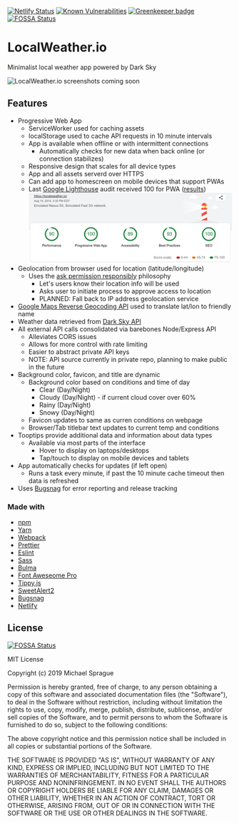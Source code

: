 [![Netlify Status](https://api.netlify.com/api/v1/badges/91ecd22f-e283-48e1-ab1a-925a57b8dc42/deploy-status)](https://app.netlify.com/sites/localweather-io/deploys) [![Known Vulnerabilities](https://snyk.io/test/github/mikesprague/localweather-io/badge.svg?targetFile=package.json)](https://snyk.io/test/github/mikesprague/localweather-io?targetFile=package.json) [![Greenkeeper badge](https://badges.greenkeeper.io/mikesprague/localweather-io.svg)](https://greenkeeper.io/) [![FOSSA Status](https://app.fossa.io/api/projects/git%2Bgithub.com%2Fmikesprague%2Flocalweather-io.svg?type=shield)](https://app.fossa.io/projects/git%2Bgithub.com%2Fmikesprague%2Flocalweather-io?ref=badge_shield)

# LocalWeather.io

Minimalist local weather app powered by Dark Sky

![LocalWeather.io screenshots coming soon](link_to_screenshot_here)

## Features

- Progressive Web App
  - ServiceWorker used for caching assets
  - localStorage used to cache API requests in 10 minute intervals
  - App is available when offline or with intermittent connections
    - Automatically checks for new data when back online (or connection stabilizes)
  - Responsive design that scales for all device types
  - App and all assets serverd over HTTPS
  - Can add app to homescreen on mobile devices that support PWAs
  - Last [Google Lighthouse](https://developers.google.com/web/tools/lighthouse/) audit received 100 for PWA ([results](https://googlechrome.github.io/lighthouse/viewer/?gist=489395d8244be998899fea23639fc6ba))
    [![Google Lighthouse Scores](lighthouse-scores-20180819.png)](https://googlechrome.github.io/lighthouse/viewer/?gist=489395d8244be998899fea23639fc6ba)
- Geolocation from browser used for location (latitude/longitude)
  - Uses the [ask permission responsibly](https://developers.google.com/web/fundamentals/native-hardware/user-location/#ask_permission_responsibly) philosophy
    - Let's users know their location info will be used
    - Asks user to initiate process to approve access to location
    - PLANNED: Fall back to IP address geolocation service
- [Google Maps Reverse Geocoding API](https://developers.google.com/maps/documentation/geocoding/start) used to translate lat/lon to friendly name
- Weather data retrieved from [Dark Sky API](https://darksky.net/dev)
- All external API calls consolidated via barebones Node/Express API
  - Alleviates CORS issues
  - Allows for more control with rate limiting
  - Easier to abstract private API keys
  - NOTE: API source currently in private repo, planning to make public in the future
- Background color, favicon, and title are dynamic
  - Background color based on conditions and time of day
    - Clear (Day/Night)
    - Cloudy (Day/Night) - if current cloud cover over 60%
    - Rainy (Day/Night)
    - Snowy (Day/Night)
  - Favicon updates to same as curren conditions on webpage
  - Browser/Tab titlebar text updates to current temp and conditions
- Tooptips provide additional data and information about data types
  - Available via most parts of the interface
    - Hover to display on laptops/desktops
    - Tap/touch to display on mobile devices and tablets
- App automatically checks for updates (if left open)
  - Runs a task every minute, if past the 10 minute cache timeout then data is refreshed
- Uses [Bugsnag](https://bugsnag.com/) for error reporting and release tracking

### Made with

- [npm](https://www.npmjs.com/)
- [Yarn](https://yarnpkg.com/)
- [Webpack](https://webpack.js.org/)
- [Prettier](https://prettier.io/)
- [Eslint](https://eslint.org/)
- [Sass](https://sass-lang.com/)
- [Bulma](https://bulma.io/)
- [Font Aweseome Pro](https://fontawesome.com/pro/)
- [Tippy.js](https://atomiks.github.io/tippyjs/)
- [SweetAlert2](https://sweetalert2.github.io/)
- [Bugsnag](https://www.bugsnag.com/)
- [Netlify](https://www.netlify.com/)

## License
[![FOSSA Status](https://app.fossa.io/api/projects/git%2Bgithub.com%2Fmikesprague%2Flocalweather-io.svg?type=large)](https://app.fossa.io/projects/git%2Bgithub.com%2Fmikesprague%2Flocalweather-io?ref=badge_large)

MIT License

Copyright (c) 2019 Michael Sprague

Permission is hereby granted, free of charge, to any person obtaining a copy
of this software and associated documentation files (the "Software"), to deal
in the Software without restriction, including without limitation the rights
to use, copy, modify, merge, publish, distribute, sublicense, and/or sell
copies of the Software, and to permit persons to whom the Software is
furnished to do so, subject to the following conditions:

The above copyright notice and this permission notice shall be included in all
copies or substantial portions of the Software.

THE SOFTWARE IS PROVIDED "AS IS", WITHOUT WARRANTY OF ANY KIND, EXPRESS OR
IMPLIED, INCLUDING BUT NOT LIMITED TO THE WARRANTIES OF MERCHANTABILITY,
FITNESS FOR A PARTICULAR PURPOSE AND NONINFRINGEMENT. IN NO EVENT SHALL THE
AUTHORS OR COPYRIGHT HOLDERS BE LIABLE FOR ANY CLAIM, DAMAGES OR OTHER
LIABILITY, WHETHER IN AN ACTION OF CONTRACT, TORT OR OTHERWISE, ARISING FROM,
OUT OF OR IN CONNECTION WITH THE SOFTWARE OR THE USE OR OTHER DEALINGS IN THE
SOFTWARE.
